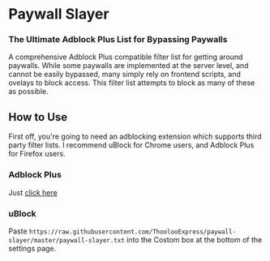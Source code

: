 Paywall Slayer
==============

### The Ultimate Adblock Plus List for Bypassing Paywalls ###

A comprehensive Adblock Plus compatible filter list for getting around paywalls.
While some paywalls are implemented at the server level, and cannot be easily bypassed, many
simply rely on frontend scripts, and ovelays to block access.  This filter list attempts to
block as many of these as possible.

How to Use
----------

First off, you're going to need an adblocking extension which supports third party filter lists.  I recommend uBlock for Chrome users, and Adblock Plus for Firefox users.

### Adblock Plus ###
Just [click here](abp:subscribe?location=https%3A%2F%2Fraw.githubusercontent.com%2FThoolooExpress%2Fpaywall-slayer%2Fmaster%2Fpaywall-slayer.txt&title=Paywall%20Slayer)

### uBlock ###
Paste `https://raw.githubusercontent.com/ThoolooExpress/paywall-slayer/master/paywall-slayer.txt`
into the Costom box at the bottom of the settings page.
